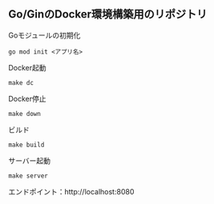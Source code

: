 ## Go/GinのDocker環境構築用のリポジトリ

Goモジュールの初期化
```
go mod init <アプリ名>
```

Docker起動
```
make dc
```

Docker停止
```
make down
```

ビルド
```
make build
```

サーバー起動
```
make server
```

エンドポイント：http://localhost:8080

